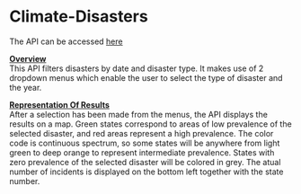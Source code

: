 # Climate-Disasters

The API can be accessed <a href="http://climate-disasters.000webhostapp.com">here</a>


<b><u>Overview</b></u> <br>
This API filters disasters by date and disaster type. It makes use of 2 dropdown menus which enable the user to select the type of disaster and the year.

<b><u>Representation Of Results</b></u> <br>
After a selection has been made from the menus, the API displays the results on a map. Green states correspond to areas of low prevalence of the selected disaster, and red areas represent a high prevalence.
The color code is continuous spectrum, so some states will be anywhere from light green to deep orange to represent intermediate prevalence. States with zero prevalence of the selected disaster will be colored in grey.
The atual number of incidents is displayed on the bottom left together with the state number. 
